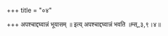 +++
title = "०४"

+++
अपश्चाद्दघ्वान्नं भूयासम् ॥ इत्य् अपश्चाद्दघ्वान्नं भवति ॥म्स्_३,९।४॥  
    
  
